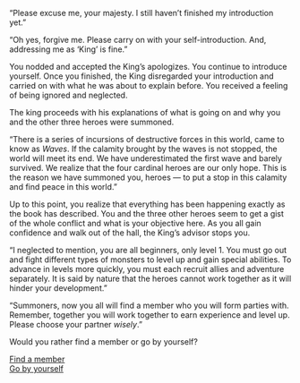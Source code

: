 “Please excuse me, your majesty. I still haven’t finished my introduction yet.”  
  
“Oh yes, forgive me. Please carry on with your self-introduction. And, addressing me as ‘King’ is fine.”  
  
You nodded and accepted the King’s apologizes. You continue to introduce yourself. Once you finished, the King disregarded your introduction and carried on with what he was about to explain before. You received a feeling of being ignored and neglected.    
    
The king proceeds with his explanations of what is going on and why you and the other three heroes were summoned.  
  
“There is a series of incursions of destructive forces in this world, came to know as *Waves*. If the calamity brought by the waves is not stopped, the world will meet its end. We have underestimated the first wave and barely survived. We realize that the four cardinal heroes are our only hope. This is the reason we have summoned you, heroes — to put a stop in this calamity and find peace in this world.”  
  
Up to this point, you realize that everything has been happening exactly as the book has described. You and the three other heroes seem to get a gist of the whole conflict and what is your objective here. As you all gain confidence and walk out of the hall, the King’s advisor stops you.  
  
“I neglected to mention, you are all beginners, only level 1.   You must go out and fight different types of monsters to level up and gain special abilities. To advance in levels more quickly, you must each recruit allies and adventure separately. It is said by nature that the heroes cannot work together as it will hinder your development.”  
  
“Summoners, now you all will find a member who you will form parties with. Remember, together you will work together to earn experience and level up. Please choose your partner *wisely*.”    
  
Would you rather find a member or go by yourself?    
    
[Find a member](choose-members.md)  
[Go by yourself](by-yourself.md)

